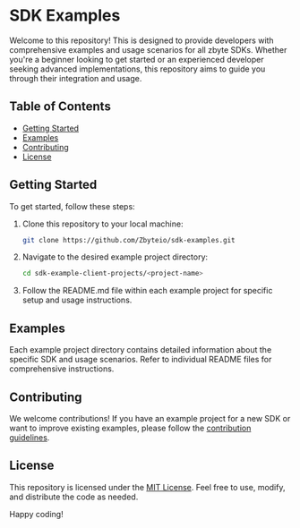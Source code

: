 
# SDK Examples

Welcome to this repository! This is designed to provide developers with comprehensive examples and usage scenarios for all zbyte SDKs. Whether you're a beginner looking to get started or an experienced developer seeking advanced implementations, this repository aims to guide you through their integration and usage.

## Table of Contents


- [Getting Started](#getting-started)
- [Examples](#examples)
- [Contributing](#contributing)
- [License](#license)


## Getting Started

To get started, follow these steps:

1. Clone this repository to your local machine:

    ```bash
    git clone https://github.com/Zbyteio/sdk-examples.git
    ```

2. Navigate to the desired example project directory:

    ```bash
    cd sdk-example-client-projects/<project-name>
    ```

3. Follow the README.md file within each example project for specific setup and usage instructions.

## Examples

Each example project directory contains detailed information about the specific SDK and usage scenarios. Refer to individual README files for comprehensive instructions.

## Contributing

We welcome contributions! If you have an example project for a new SDK or want to improve existing examples, please follow the [contribution guidelines](CONTRIBUTING.md).

## License

This repository is licensed under the [MIT License](LICENSE). Feel free to use, modify, and distribute the code as needed.

Happy coding!
